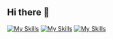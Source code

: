 ## Hi there 👋

[![My Skills](https://skillicons.dev/icons?i=js,html)](https://skillicons.dev)
[![My Skills](https://skillicons.dev/icons?i=java,nodejs&theme=light)](https://skillicons.dev)
[![My Skills](https://skillicons.dev/icons?i=git&theme=light)](https://skillicons.dev)
<!--
**smoo1203/smoo1203** is a ✨ _special_ ✨ repository because its `README.md` (this file) appears on your GitHub profile.

Here are some ideas to get you started:

- 🔭 I’m currently working on ...
- 🌱 I’m currently learning ...
- 👯 I’m looking to collaborate on ...
- 🤔 I’m looking for help with ...
- 💬 Ask me about ...
- 📫 How to reach me: ...
- 😄 Pronouns: ...
- ⚡ Fun fact: ...
-->
